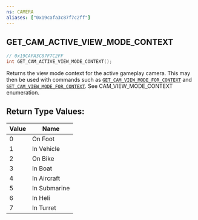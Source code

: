 ```yaml
---
ns: CAMERA
aliases: ["0x19cafa3c87f7c2ff"]
---
```

## GET_CAM_ACTIVE_VIEW_MODE_CONTEXT

```c
// 0x19CAFA3C87F7C2FF
int GET_CAM_ACTIVE_VIEW_MODE_CONTEXT();
```

Returns the view mode context for the active gameplay camera. This may then be used with commands such as [`GET_CAM_VIEW_MODE_FOR_CONTEXT`](#_0xEE778F8C7E1142E2) and [`SET_CAM_VIEW_MODE_FOR_CONTEXT`](#_0x2A2173E46DAECD12). See CAM_VIEW_MODE_CONTEXT enumeration.

## Return Type Values:
| Value | Name |
| --- | --- |
| 0 | On Foot |
| 1 | In Vehicle |
| 2 | On Bike |
| 3 | In Boat |
| 4 | In Aircraft |
| 5 | In Submarine |
| 6 | In Heli |
| 7 | In Turret |

